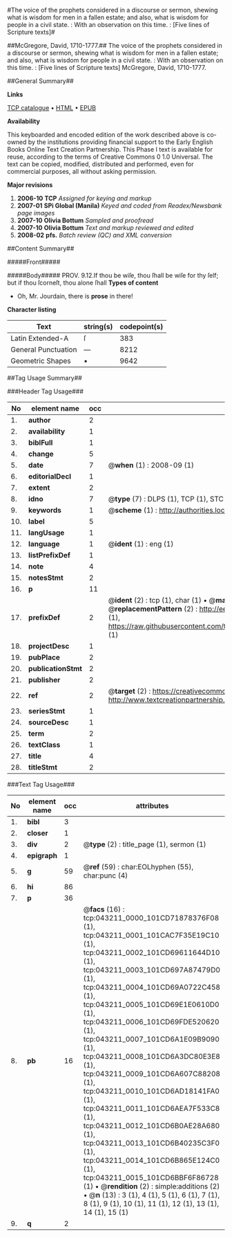 #The voice of the prophets considered in a discourse or sermon, shewing what is wisdom for men in a fallen estate; and also, what is wisdom for people in a civil state. : With an observation on this time. : [Five lines of Scripture texts]#

##McGregore, David, 1710-1777.##
The voice of the prophets considered in a discourse or sermon, shewing what is wisdom for men in a fallen estate; and also, what is wisdom for people in a civil state. : With an observation on this time. : [Five lines of Scripture texts]
McGregore, David, 1710-1777.

##General Summary##

**Links**

[TCP catalogue](http://www.ota.ox.ac.uk/tcp/)  • 
[HTML](http://tei.it.ox.ac.uk/tcp/Texts-HTML/free/N32/N32900.html)  • 
[EPUB](http://tei.it.ox.ac.uk/tcp/Texts-EPUB/free/N32/N32900.epub)

**Availability**

This keyboarded and encoded edition of the
	       work described above is co-owned by the institutions
	       providing financial support to the Early English Books
	       Online Text Creation Partnership. This Phase I text is
	       available for reuse, according to the terms of Creative
	       Commons 0 1.0 Universal. The text can be copied,
	       modified, distributed and performed, even for
	       commercial purposes, all without asking permission.

**Major revisions**

1. __2006-10__ __TCP__ *Assigned for keying and markup*
1. __2007-01__ __SPi Global (Manila)__ *Keyed and coded from Readex/Newsbank page images*
1. __2007-10__ __Olivia Bottum__ *Sampled and proofread*
1. __2007-10__ __Olivia Bottum__ *Text and markup reviewed and edited*
1. __2008-02__ __pfs.__ *Batch review (QC) and XML conversion*

##Content Summary##

#####Front#####

#####Body#####
PROV. 9.12.If thou be wiſe, thou ſhall be wiſe for thy ſelf; but if thou ſcorneſt, thou alone ſhall 
**Types of content**

  * Oh, Mr. Jourdain, there is **prose** in there!

**Character listing**


|Text|string(s)|codepoint(s)|
|---|---|---|
|Latin Extended-A|ſ|383|
|General Punctuation|—|8212|
|Geometric Shapes|▪|9642|

##Tag Usage Summary##

###Header Tag Usage###

|No|element name|occ|attributes|
|---|---|---|---|
|1.|__author__|2||
|2.|__availability__|1||
|3.|__biblFull__|1||
|4.|__change__|5||
|5.|__date__|7| @__when__ (1) : 2008-09 (1)|
|6.|__editorialDecl__|1||
|7.|__extent__|2||
|8.|__idno__|7| @__type__ (7) : DLPS (1), TCP (1), STC (2), NOTIS (1), IMAGE-SET (1), EVANS-CITATION (1)|
|9.|__keywords__|1| @__scheme__ (1) : http://authorities.loc.gov/ (1)|
|10.|__label__|5||
|11.|__langUsage__|1||
|12.|__language__|1| @__ident__ (1) : eng (1)|
|13.|__listPrefixDef__|1||
|14.|__note__|4||
|15.|__notesStmt__|2||
|16.|__p__|11||
|17.|__prefixDef__|2| @__ident__ (2) : tcp (1), char (1)  •  @__matchPattern__ (2) : ([0-9\-]+):([0-9IVX]+) (1), (.+) (1)  •  @__replacementPattern__ (2) : http://eebo.chadwyck.com/downloadtiff?vid=$1&page=$2 (1), https://raw.githubusercontent.com/textcreationpartnership/Texts/master/tcpchars.xml#$1 (1)|
|18.|__projectDesc__|1||
|19.|__pubPlace__|2||
|20.|__publicationStmt__|2||
|21.|__publisher__|2||
|22.|__ref__|2| @__target__ (2) : https://creativecommons.org/publicdomain/zero/1.0/ (1), http://www.textcreationpartnership.org/docs/. (1)|
|23.|__seriesStmt__|1||
|24.|__sourceDesc__|1||
|25.|__term__|2||
|26.|__textClass__|1||
|27.|__title__|4||
|28.|__titleStmt__|2||


###Text Tag Usage###

|No|element name|occ|attributes|
|---|---|---|---|
|1.|__bibl__|3||
|2.|__closer__|1||
|3.|__div__|2| @__type__ (2) : title_page (1), sermon (1)|
|4.|__epigraph__|1||
|5.|__g__|59| @__ref__ (59) : char:EOLhyphen (55), char:punc (4)|
|6.|__hi__|86||
|7.|__p__|36||
|8.|__pb__|16| @__facs__ (16) : tcp:043211_0000_101CD71878376F08 (1), tcp:043211_0001_101CAC7F35E19C10 (1), tcp:043211_0002_101CD69611644D10 (1), tcp:043211_0003_101CD697A87479D0 (1), tcp:043211_0004_101CD69A0722C458 (1), tcp:043211_0005_101CD69E1E0610D0 (1), tcp:043211_0006_101CD69FDE520620 (1), tcp:043211_0007_101CD6A1E09B9090 (1), tcp:043211_0008_101CD6A3DC80E3E8 (1), tcp:043211_0009_101CD6A607C88208 (1), tcp:043211_0010_101CD6AD18141FA0 (1), tcp:043211_0011_101CD6AEA7F533C8 (1), tcp:043211_0012_101CD6B0AE28A680 (1), tcp:043211_0013_101CD6B40235C3F0 (1), tcp:043211_0014_101CD6B865E124C0 (1), tcp:043211_0015_101CD6BBF6F86728 (1)  •  @__rendition__ (2) : simple:additions (2)  •  @__n__ (13) : 3 (1), 4 (1), 5 (1), 6 (1), 7 (1), 8 (1), 9 (1), 10 (1), 11 (1), 12 (1), 13 (1), 14 (1), 15 (1)|
|9.|__q__|2||

